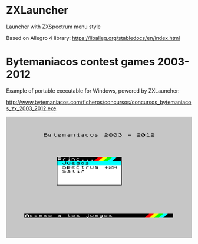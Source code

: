 # ZXLauncher
Launcher with ZXSpectrum menu style

Based on Allegro 4 library: https://liballeg.org/stabledocs/en/index.html

# Bytemaniacos contest games 2003-2012

Example of portable executable for Windows, powered by ZXLauncher: 

http://www.bytemaniacos.com/ficheros/concursos/concursos_bytemaniacos_zx_2003_2012.exe

![alt text](screenshot.png "Screenshot")
